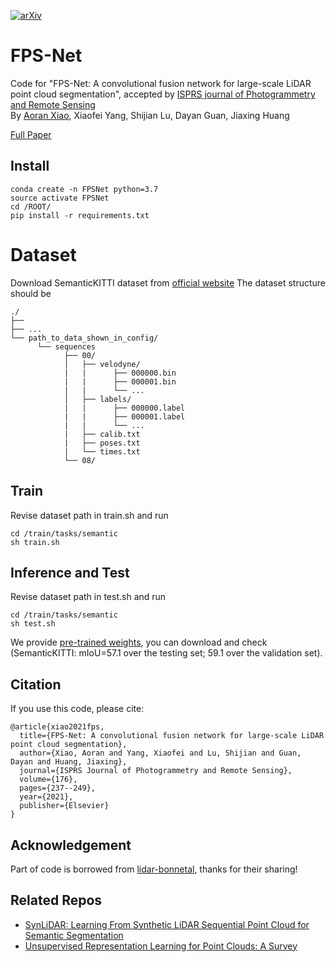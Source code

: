 [![arXiv](https://img.shields.io/badge/arXiv-2103.00738-b31b1b.svg)](https://arxiv.org/abs/2103.00738)
# FPS-Net
Code for "FPS-Net: A convolutional fusion network for large-scale LiDAR point cloud segmentation", accepted by [ISPRS journal of Photogrammetry and Remote Sensing](https://www.sciencedirect.com/science/article/abs/pii/S092427162100112X)  
By [Aoran Xiao](https://scholar.google.com/citations?user=yGKsEpAAAAAJ&hl=zh-EN), Xiaofei Yang, Shijian Lu, Dayan Guan, Jiaxing Huang  

[Full Paper](https://arxiv.org/pdf/2103.00738.pdf)

## Install
```
conda create -n FPSNet python=3.7
source activate FPSNet
cd /ROOT/
pip install -r requirements.txt
```

# Dataset
Download SemanticKITTI dataset from [official website](http://www.semantic-kitti.org/)
The dataset structure should be 
```
./
├── 
├── ...
└── path_to_data_shown_in_config/
      └── sequences
            ├── 00/           
            │   ├── velodyne/	
            |   |	   ├── 000000.bin
            |   |	   ├── 000001.bin
            |   |	   └── ...
            │   ├── labels/ 
            |   |      ├── 000000.label
            |   |      ├── 000001.label
            |   |      └── ...
            |   ├── calib.txt
            |   ├── poses.txt
            |   └── times.txt
            └── 08/
```

## Train
Revise dataset path in train.sh and run
```
cd /train/tasks/semantic
sh train.sh
```

## Inference and Test
Revise dataset path in test.sh and run
```
cd /train/tasks/semantic
sh test.sh
```
We provide [pre-trained weights](https://drive.google.com/file/d/11O89flPJis0eXwyZwZePNLOXVfY4LTsz/view?usp=share_link), you can download and check (SemanticKITTI: mIoU=57.1 over the testing set; 59.1 over the validation set).

## Citation
If you use this code, please cite:
```
@article{xiao2021fps,
  title={FPS-Net: A convolutional fusion network for large-scale LiDAR point cloud segmentation},
  author={Xiao, Aoran and Yang, Xiaofei and Lu, Shijian and Guan, Dayan and Huang, Jiaxing},
  journal={ISPRS Journal of Photogrammetry and Remote Sensing},
  volume={176},
  pages={237--249},
  year={2021},
  publisher={Elsevier}
}
```
## Acknowledgement
Part of code is borrowed from [lidar-bonnetal](https://github.com/PRBonn/lidar-bonnetal), thanks for their sharing!
## Related Repos
- [SynLiDAR: Learning From Synthetic LiDAR Sequential Point Cloud for Semantic Segmentation](https://github.com/xiaoaoran/SynLiDAR)
- [Unsupervised Representation Learning for Point Clouds: A Survey](https://github.com/xiaoaoran/3d_url_survey)
